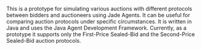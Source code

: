 This is a prototype for simulating various auctions with different protocols between bidders and auctioneers using Jade Agents. It can be useful for comparing auction protocols under specific circumstances. It is written in Java and uses the Java Agent Development Framework. Currently, as a prototype it supports only the First-Price Sealed-Bid and the Second-Price Sealed-Bid auction protocols.